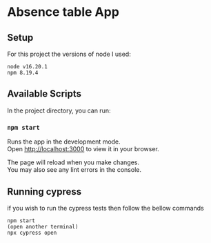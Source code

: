 # Absence table App

## Setup

For this project the versions of node I used:

```
node v16.20.1
npm 8.19.4
```

## Available Scripts

In the project directory, you can run:

### `npm start`

Runs the app in the development mode.\
Open [http://localhost:3000](http://localhost:3000) to view it in your browser.

The page will reload when you make changes.\
You may also see any lint errors in the console.

## Running cypress

if you wish to run the cypress tests then follow the bellow commands

```
npm start
(open another terminal)
npx cypress open
```
